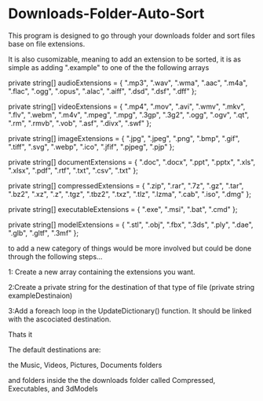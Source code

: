 # Downloads-Folder-Auto-Sort
This program is designed to go through your downloads folder and sort files base on file extensions.


It is also cusomizable, meaning to add an extension to be sorted, it is as simple as adding ".example" to one of the the following arrays

private string[] audioExtensions = { ".mp3", ".wav", ".wma", ".aac", ".m4a", ".flac", ".ogg", ".opus", ".alac", ".aiff", ".dsd", ".dsf", ".dff" };


private string[] videoExtensions = { ".mp4", ".mov", ".avi", ".wmv", ".mkv", ".flv", ".webm", ".m4v", ".mpeg", ".mpg", ".3gp", ".3g2", ".ogg", ".ogv", ".qt", ".rm", ".rmvb", ".vob", ".asf", ".divx", ".swf" };


private string[] imageExtensions = { ".jpg", ".jpeg", ".png", ".bmp", ".gif", ".tiff", ".svg", ".webp", ".ico", ".jfif", ".pjpeg", ".pjp" };


private string[] documentExtensions = { ".doc", ".docx", ".ppt", ".pptx", ".xls", ".xlsx", ".pdf", ".rtf", ".txt", ".csv", ".txt" };


private string[] compressedExtensions = { ".zip", ".rar", ".7z", ".gz", ".tar", ".bz2", ".xz", ".z", ".tgz", ".tbz2", ".txz", ".tlz", ".lzma", ".cab", ".iso", ".dmg" };


private string[] executableExtensions = { ".exe", ".msi", ".bat", ".cmd" };


private string[] modelExtensions = { ".stl", ".obj", ".fbx", ".3ds", ".ply", ".dae", ".glb", ".gltf", ".3mf" };

to add a new category of things would be more involved but could be done through the following steps...


1: Create a new array containing the extensions you want.

2:Create a private string for the destination of that type of file (private string exampleDestinaion)

3:Add a foreach loop in the UpdateDictionary() function. It should be linked with the ascociated destination.

Thats it


The default destinations are:

the Music, Videos, Pictures, Documents folders

and folders inside the the downloads folder called Compressed, Executables, and 3dModels
